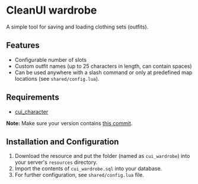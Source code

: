 # CleanUI wardrobe
A simple tool for saving and loading clothing sets (outfits).

## Features

* Configurable number of slots
* Custom outfit names (up to 25 characters in length, can contain spaces)
* Can be used anywhere with a slash command or only at predefined map locations (see `shared/config.lua`).

## Requirements

* [cui_character](https://github.com/PainedPsyche/cui_character)

**Note:** Make sure your version contains [this commit](https://github.com/PainedPsyche/cui_character/commit/bc3d3e5100ecfdd1171924d32a445b2bf488a05a).

## Installation and Configuration

1. Download the resource and put the folder (named as `cui_wardrobe`) into your server's `resources` directory.
1. Import the contents of `cui_wardrobe.sql` into your database.
2. For further configuration, see `shared/config.lua` file.